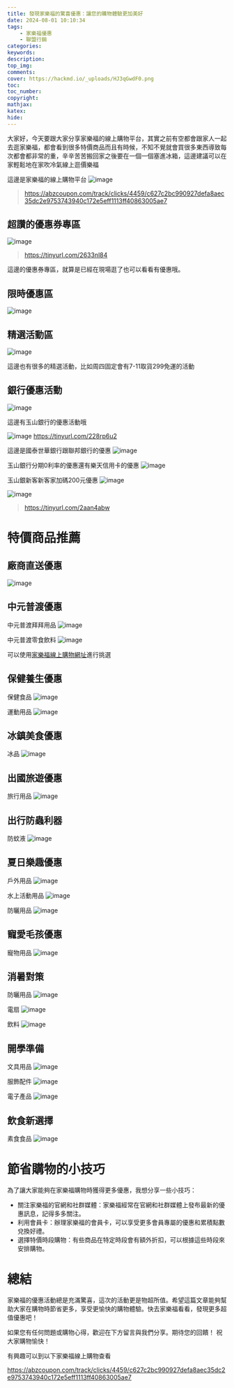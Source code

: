 ```yaml
---
title: 發現家樂福的驚喜優惠：讓您的購物體驗更加美好
date: 2024-08-01 10:10:34
tags:
    - 家樂福優惠
    - 聯盟行銷
categories:
keywords:
description:
top_img:
comments:
cover: https://hackmd.io/_uploads/HJ3qGwdF0.png
toc:
toc_number:
copyright:
mathjax:
katex:
hide:
---
```


大家好，今天要跟大家分享家樂福的線上購物平台，其實之前有空都會跟家人一起去逛家樂福，都會看到很多特價商品而且有時候，不知不覺就會買很多東西導致每次都會都非常的重，辛辛苦苦搬回家之後要在一個一個塞進冰箱，這邊建議可以在家輕鬆地在家吹冷氣線上逛價樂福

這邊是家樂福的線上購物平台
![image](https://hackmd.io/_uploads/HJ3qGwdF0.png)
>https://abzcoupon.com/track/clicks/4459/c627c2bc990927defa8aec35dc2e9753743940c172e5eff1113ff40863005ae7


## 超讚的優惠券專區
![image](https://hackmd.io/_uploads/SJP14vut0.png)
>https://tinyurl.com/2633nl84

這邊的優惠券專區，就算是已經在現場逛了也可以看看有優惠哦。

## 限時優惠區
![image](https://hackmd.io/_uploads/SJOnNv_FC.png)


## 精選活動區
![image](https://hackmd.io/_uploads/Sk5-rwdKC.png)

這邊也有很多的精選活動，比如周四固定會有7-11取貨299免運的活動

## 銀行優惠活動
![image](https://hackmd.io/_uploads/H10LSPuF0.png)

這邊有玉山銀行的優惠活動哦

![image](https://hackmd.io/_uploads/SJD5LwuK0.png)
https://tinyurl.com/228rp6u2

這邊是國泰世華銀行跟聯邦銀行的優惠
![image](https://hackmd.io/_uploads/r1aTLvutC.png)

玉山銀行分期0利率的優惠還有樂天信用卡的優惠
![image](https://hackmd.io/_uploads/r18ZvvdYC.png)

玉山銀新客新客家加碼200元優惠
![image](https://hackmd.io/_uploads/HJLqPvOt0.png)


![image](https://hackmd.io/_uploads/ryFivPuKA.png)
>https://tinyurl.com/2aan4abw

# 特價商品推薦

## 廠商直送優惠
![image](https://hackmd.io/_uploads/SknUuPdY0.png)

## 中元普渡優惠
中元普渡拜拜用品
![image](https://hackmd.io/_uploads/HkEYuvdtR.png)

中元普渡零食飲料
![image](https://hackmd.io/_uploads/BJhlcD_KR.png)

可以使用[家樂福線上購物網址](https://tinyurl.com/286v4vyj)進行挑選

## 保健養生優惠

保健食品
![image](https://hackmd.io/_uploads/rJDcqvdYR.png)

運動用品
![image](https://hackmd.io/_uploads/SJ96cv_t0.png)

## 冰鎮美食優惠
冰品
![image](https://hackmd.io/_uploads/HkrkovdKR.png)

## 出國旅遊優惠
旅行用品
![image](https://hackmd.io/_uploads/Bkoxiv_FA.png)

## 出行防蟲利器
防蚊液
![image](https://hackmd.io/_uploads/SyCbiDOF0.png)

## 夏日樂趣優惠
戶外用品
![image](https://hackmd.io/_uploads/SkJQjD_F0.png)

水上活動用品
![image](https://hackmd.io/_uploads/r1bNjPuFA.png)

防曬用品
![image](https://hackmd.io/_uploads/ByQBiPOtC.png)

## 寵愛毛孩優惠
寵物用品
![image](https://hackmd.io/_uploads/BkY8ow_FA.png)

## 消暑對策
防曬用品
![image](https://hackmd.io/_uploads/BJ2PovdKC.png)

電扇
![image](https://hackmd.io/_uploads/H1gKovdY0.png)

飲料
![image](https://hackmd.io/_uploads/ryNqovuF0.png)


## 開學準備
文具用品
![image](https://hackmd.io/_uploads/BkIjjDdFR.png)

服飾配件
![image](https://hackmd.io/_uploads/BJt3jv_FA.png)

電子產品
![image](https://hackmd.io/_uploads/Sy26iDdtC.png)

## 飲食新選擇

素食食品
![image](https://hackmd.io/_uploads/rJFlhv_YR.png)


# 節省購物的小技巧
為了讓大家能夠在家樂福購物時獲得更多優惠，我想分享一些小技巧：

* 關注家樂福的官網和社群媒體：家樂福經常在官網和社群媒體上發布最新的優惠訊息，記得多多關注。
* 利用會員卡：辦理家樂福的會員卡，可以享受更多會員專屬的優惠和累積點數兌換好禮。
* 選擇特價時段購物：有些商品在特定時段會有額外折扣，可以根據這些時段來安排購物。


# 總結
家樂福的優惠活動總是充滿驚喜，這次的活動更是物超所值。希望這篇文章能夠幫助大家在購物時節省更多，享受更愉快的購物體驗。快去家樂福看看，發現更多超值優惠吧！

如果您有任何問題或購物心得，歡迎在下方留言與我們分享。期待您的回饋！
祝大家購物愉快！

有興趣可以到以下家樂福線上購物查看

https://abzcoupon.com/track/clicks/4459/c627c2bc990927defa8aec35dc2e9753743940c172e5eff1113ff40863005ae7

